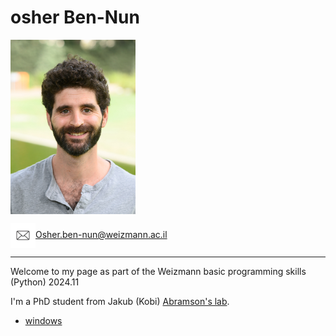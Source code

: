 
# osher Ben-Nun
<img src="/pictures/my_pic.jpg" width="200" align="center">

<img src="/pictures/email-icon.jpg" width="40" align="center">Osher.ben-nun@weizmann.ac.il 

---

Welcome to my page as part of the Weizmann basic programming skills (Python) 2024.11


I'm a PhD student from Jakub (Kobi) [Abramson's lab](https://www.weizmann.ac.il/dept/irb/abramson/).

* [windows](/windows.txt)
